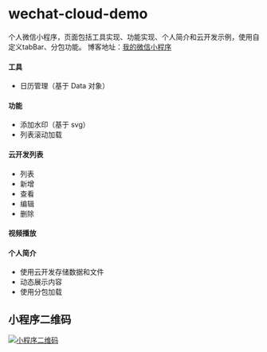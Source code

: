 # wechat-cloud-demo
个人微信小程序，页面包括工具实现、功能实现、个人简介和云开发示例，使用自定义tabBar、分包功能。
博客地址：[我的微信小程序](https://www.yuque.com/luowenshuai/learn/yr2s3g "我的微信小程序")

#### 工具
- 日历管理（基于 Data 对象）

#### 功能
- 添加水印（基于 svg）
- 列表滚动加载

#### 云开发列表
- 列表
- 新增
- 查看
- 编辑
- 删除

#### 视频播放

#### 个人简介
- 使用云开发存储数据和文件
- 动态展示内容
- 使用分包加载

## 小程序二维码
[![小程序二维码](https://6865-heixongjun-ok4ws-1302448573.tcb.qcloud.la/wechat.jpg "小程序二维码")](https://6865-heixongjun-ok4ws-1302448573.tcb.qcloud.la/wechat.jpg "小程序二维码")


